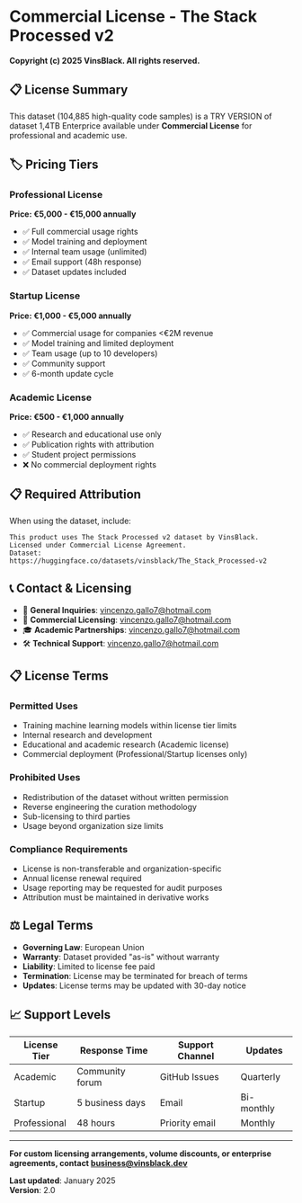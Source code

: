 # Commercial License - The Stack Processed v2

**Copyright (c) 2025 VinsBlack. All rights reserved.**

## 📋 **License Summary**

This dataset (104,885 high-quality code samples) is a TRY VERSION of dataset 1,4TB Enterprice available under **Commercial License** for professional and academic use.

## 🏷️ **Pricing Tiers**

### **Professional License**
**Price: €5,000 - €15,000 annually**
- ✅ Full commercial usage rights
- ✅ Model training and deployment  
- ✅ Internal team usage (unlimited)
- ✅ Email support (48h response)
- ✅ Dataset updates included

### **Startup License** 
**Price: €1,000 - €5,000 annually**
- ✅ Commercial usage for companies <€2M revenue
- ✅ Model training and limited deployment
- ✅ Team usage (up to 10 developers)
- ✅ Community support
- ✅ 6-month update cycle

### **Academic License**
**Price: €500 - €1,000 annually**
- ✅ Research and educational use only
- ✅ Publication rights with attribution
- ✅ Student project permissions
- ❌ No commercial deployment rights

## 📋 **Required Attribution**

When using the dataset, include:

```
This product uses The Stack Processed v2 dataset by VinsBlack.
Licensed under Commercial License Agreement.
Dataset: https://huggingface.co/datasets/vinsblack/The_Stack_Processed-v2
```

## 📞 **Contact & Licensing**

- 📧 **General Inquiries**: vincenzo.gallo7@hotmail.com
- 💼 **Commercial Licensing**: vincenzo.gallo7@hotmail.com  
- 🎓 **Academic Partnerships**: vincenzo.gallo7@hotmail.com
- 🛠️ **Technical Support**: vincenzo.gallo7@hotmail.com

## 📋 **License Terms**

### **Permitted Uses**
- Training machine learning models within license tier limits
- Internal research and development
- Educational and academic research (Academic license)
- Commercial deployment (Professional/Startup licenses only)

### **Prohibited Uses**
- Redistribution of the dataset without written permission
- Reverse engineering the curation methodology
- Sub-licensing to third parties
- Usage beyond organization size limits

### **Compliance Requirements**
- License is non-transferable and organization-specific
- Annual license renewal required
- Usage reporting may be requested for audit purposes
- Attribution must be maintained in derivative works

## ⚖️ **Legal Terms**

- **Governing Law**: European Union
- **Warranty**: Dataset provided "as-is" without warranty
- **Liability**: Limited to license fee paid
- **Termination**: License may be terminated for breach of terms
- **Updates**: License terms may be updated with 30-day notice

## 📈 **Support Levels**

| License Tier | Response Time | Support Channel | Updates |
|--------------|---------------|-----------------|---------|
| Academic | Community forum | GitHub Issues | Quarterly |
| Startup | 5 business days | Email | Bi-monthly |
| Professional | 48 hours | Priority email | Monthly |

---

**For custom licensing arrangements, volume discounts, or enterprise agreements, contact business@vinsblack.dev**

**Last updated**: January 2025  
**Version**: 2.0
